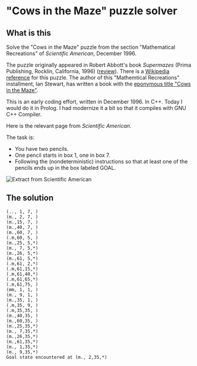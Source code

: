 # "Cows in the Maze" puzzle solver

## What is this

Solve the "Cows in the Maze" puzzle from the section "Mathematical Recreations" of _Scientific American_, December 1996. 

The puzzle originally appeared in Robert Abbott's book _Supermazes_ (Prima Publishing, Rocklin, California, 1996) ([review](http://www.logicmazes.com/super.html)). There is a [Wikipedia reference](https://en.wikipedia.org/wiki/Robert_Abbott_(game_designer)#Where_Are_the_Cows?) for this puzzle. The author of this "Mathemtical Recreations" installment, Ian Stewart, has written a book with the [eponymous title "Cows in the Maze"](https://global.oup.com/academic/product/cows-in-the-maze-9780199562077?cc=lu&lang=en&).

This is an early coding effort, written in December 1996. In C++. Today I would do it in Prolog. I had modernize it a bit so that it compiles with GNU C++ Compiler. 

Here is the relevant page from _Scientific American_.

The task is:

   * You have two pencils.
   * One pencil starts in box 1, one in box 7.
   * Following the (nondeterministic) instructions so that at least one of the pencils ends up in the box labeled GOAL.

![Extract from Scientific American](/img/Scientific_American_Mathematical_Recreations_1996-12.png?raw=true "Mathematical Recreations")

## The solution

```
(.., 1, 7, )
(m., 2, 7, )
(m.,15, 7, )
(m.,40, 7, )
(m.,60, 7, )
(.m,60, 5, )
(m.,25, 5,*)
(m., 7, 5,*)
(m.,26, 5,*)
(m.,61, 5,*)
(.m,61, 2,*)
(.m,61,15,*)
(.m,61,40,*)
(.m,61,65,*)
(.m,61,75, )
(mm, 1, 1, )
(m., 9, 1, )
(m.,35, 1, )
(.m,35, 9, )
(.m,35,35, )
(m.,40,35, )
(m.,60,35, )
(m.,25,35,*)
(m., 7,35,*)
(m.,26,35,*)
(m.,61,35,*)
(m., 1,35,*)
(m., 9,35,*)
Goal state encountered at (m., 2,35,*)
```
